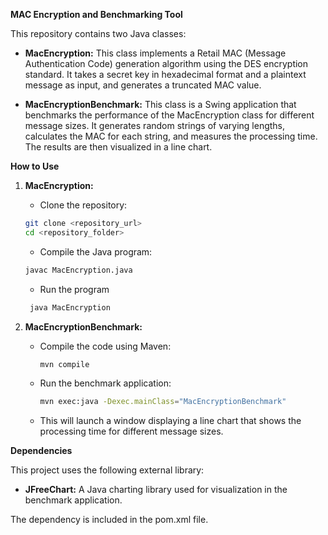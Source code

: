 **MAC Encryption and Benchmarking Tool**

This repository contains two Java classes:

* **MacEncryption:** This class implements a Retail MAC (Message Authentication Code) generation algorithm using the DES encryption standard. It takes a secret key in hexadecimal format and a plaintext message as input, and generates a truncated MAC value.

* **MacEncryptionBenchmark:** This class is a Swing application that benchmarks the performance of the MacEncryption class for different message sizes. It generates random strings of varying lengths, calculates the MAC for each string, and measures the processing time. The results are then visualized in a line chart.

**How to Use**

1. **MacEncryption:**
   * Clone the repository:
   ```bash
   git clone <repository_url>
   cd <repository_folder>
   ```
   * Compile the Java program:
   ```bash
   javac MacEncryption.java
   ```
   * Run the program

   ```bash
    java MacEncryption
   ```

2. **MacEncryptionBenchmark:**
   * Compile the code using Maven:
     ```bash
     mvn compile
     ```
   * Run the benchmark application:
     ```bash
     mvn exec:java -Dexec.mainClass="MacEncryptionBenchmark"
     ```
   * This will launch a window displaying a line chart that shows the processing time for different message sizes.

**Dependencies**

This project uses the following external library:

* **JFreeChart:** A Java charting library used for visualization in the benchmark application.

The dependency is included in the pom.xml file.
